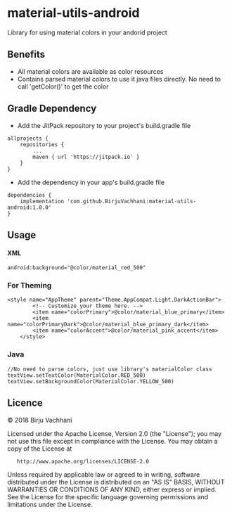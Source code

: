 # material-utils-android
Library for using material colors in your andorid project

## Benefits
* All material colors are available as color resources
* Contains parsed material colors to use it java files directly. No need to call 'getColor()' to get the color

## Gradle Dependency

* Add the JitPack repository to your project's build.gradle file

```
allprojects {
    repositories {
        ...
        maven { url 'https://jitpack.io' }
    }
}
```

* Add the dependency in your app's build.gradle file

```
dependencies {
    implementation 'com.github.BirjuVachhani:material-utils-android:1.0.0'
}
```

## Usage

#### XML
```
android:background="@color/material_red_500"
```

### For Theming
```
<style name="AppTheme" parent="Theme.AppCompat.Light.DarkActionBar">
        <!-- Customize your theme here. -->
        <item name="colorPrimary">@color/material_blue_primary</item>
        <item name="colorPrimaryDark">@color/material_blue_primary_dark</item>
        <item name="colorAccent">@color/material_pink_accent</item>
    </style>
```

### Java
```
//No need to parse colors, just use library's materialColor class
textView.setTextColor(MaterialColor.RED_500)
textView.setBackgroundColor(MaterialColor.YELLOW_500)
```

## Licence

&copy; 2018 Birju Vachhani

   Licensed under the Apache License, Version 2.0 (the "License");
   you may not use this file except in compliance with the License.
   You may obtain a copy of the License at

       http://www.apache.org/licenses/LICENSE-2.0

   Unless required by applicable law or agreed to in writing, software
   distributed under the License is distributed on an "AS IS" BASIS,
   WITHOUT WARRANTIES OR CONDITIONS OF ANY KIND, either express or implied.
   See the License for the specific language governing permissions and
   limitations under the License.
